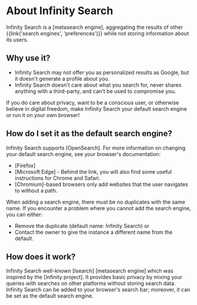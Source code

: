 # About Infinity Search

Infinity Search is a [metasearch engine], aggregating the results of other
{{link('search engines', 'preferences')}} while not storing information about
its users.


## Why use it?

- Infinity Search may not offer you as personalized results as Google, but it doesn't
  generate a profile about you.
- Infinity Search doesn't care about what you search for, never shares anything with a
  third-party, and can't be used to compromise you.

If you do care about privacy, want to be a conscious user, or otherwise believe
in digital freedom, make Infinity Search your default search engine or run it on your
own browser!

## How do I set it as the default search engine?

Infinity Search supports [OpenSearch].  For more information on changing your default
search engine, see your browser's documentation:

- [Firefox]
- [Microsoft Edge] - Behind the link, you will also find some useful instructions
  for Chrome and Safari.
- [Chromium]-based browsers only add websites that the user navigates to without
  a path.

When adding a search engine, there must be no duplicates with the same name.  If
you encounter a problem where you cannot add the search engine, you can either:

- Remove the duplicate (default name: Infinity Search) or
- Contact the owner to give the instance a different name from the default.

## How does it work?

Infinity Search well-known [Isearch] [metasearch engine] which was
inspired by the [Infinity project].  It provides basic privacy by mixing your
queries with searches on other platforms without storing search data.  Infinity Search
can be added to your browser's search bar; moreover, it can be set as the
default search engine.

